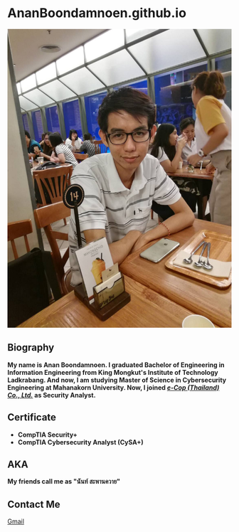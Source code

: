 # AnanBoondamnoen.github.io

![Nan_image](https://github.com/AnanBoondamnoen/AnanBoondamnoen.github.io/blob/main/Anan.JPG?raw=true)

## Biography

**My name is Anan Boondamnoen. I graduated Bachelor of Engineering in Information Engineering from King Mongkut's Institute of Technology Ladkrabang. And now, I am studying Master of Science in Cybersecurity Engineering at Mahanakorn University. Now, I joined *[e-Cop (Thailand) Co., Ltd.](https://bcg-ecop.net/about-us)* as Security Analyst.**

## Certificate
* **CompTIA Security+**
* **CompTIA Cybersecurity Analyst (CySA+)**

## AKA
**My friends call me as "นันท์ สะพานควาย"**

## Contact Me
[Gmail](nannziiiii@gmail.com)